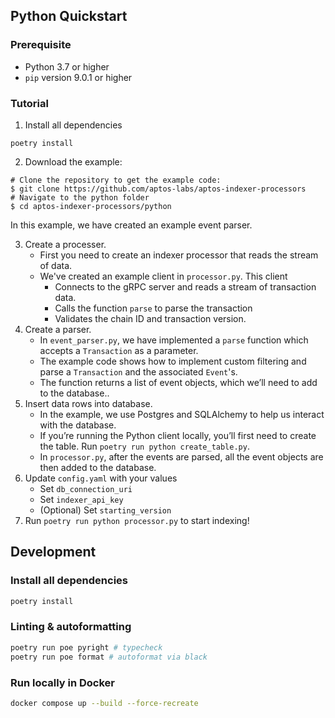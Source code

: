 ## Python Quickstart
### Prerequisite
- Python 3.7 or higher
- `pip` version 9.0.1 or higher
### Tutorial
1. Install all dependencies
  ```
  poetry install
  ```
2. Download the example:
```
# Clone the repository to get the example code:
$ git clone https://github.com/aptos-labs/aptos-indexer-processors
# Navigate to the python folder
$ cd aptos-indexer-processors/python
```
In this example, we have created an example event parser.

3. Create a processer.
   - First you need to create an indexer processor that reads the stream of data.
   - We've created an example client in `processor.py`. This client
     - Connects to the gRPC server and reads a stream of transaction data.
     - Calls the function `parse` to parse the transaction
     - Validates the chain ID and transaction version.
4. Create a parser.
   - In `event_parser.py`, we have implemented a `parse` function which accepts a `Transaction` as a parameter.
   - The example code shows how to implement custom filtering and parse a `Transaction` and the associated `Event`'s.
   - The function returns a list of event objects, which we’ll need to add to the database..
5. Insert data rows into database.
   - In the example, we use Postgres and SQLAlchemy to help us interact with the database. 
   - If you’re running the Python client locally, you’ll first need to create the table. Run `poetry run python create_table.py`.
   - In `processor.py`, after the events are parsed, all the event objects are then added to the database.
6. Update `config.yaml` with your values
   - Set `db_connection_uri`
   - Set `indexer_api_key`
   - (Optional) Set `starting_version`
7. Run `poetry run python processor.py` to start indexing!

## Development

### Install all dependencies

```bash
poetry install
```

### Linting & autoformatting

```bash
poetry run poe pyright # typecheck
poetry run poe format # autoformat via black
```

### Run locally in Docker

```bash
docker compose up --build --force-recreate
```
